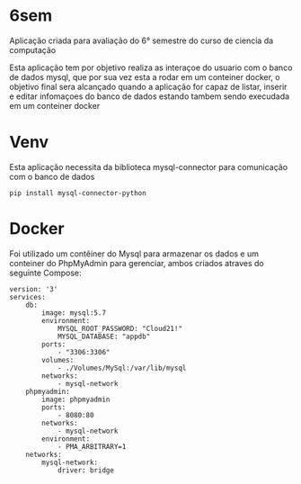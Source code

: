 # 6sem
Aplicação criada para avaliação do 6° semestre do curso de ciencia da computação 

Esta aplicação tem por objetivo realiza as interaçoe do usuario com o banco de dados mysql, que por sua vez esta a rodar em um conteiner docker, o objetivo final sera alcançado quando a aplicação for capaz de listar, inserir e editar infomaçoes do banco de dados estando tambem sendo execudada em um conteiner docker


# Venv
Esta aplicação necessita da biblioteca mysql-connector para comunicação com o banco de dados

    pip install mysql-connector-python
    
# Docker 
Foi utilizado um contêiner do Mysql para armazenar os dados e um conteiner do PhpMyAdmin para gerenciar, ambos criados atraves do seguinte Compose:

    version: '3'
    services:
        db:
            image: mysql:5.7
            environment:
                MYSQL_ROOT_PASSWORD: "Cloud21!"
                MYSQL_DATABASE: "appdb"
            ports:
                - "3306:3306"
            volumes:
                - ./Volumes/MySql:/var/lib/mysql
            networks:
                - mysql-network
        phpmyadmin:
            image: phpmyadmin
            ports:
                - 8080:80
            networks:
                - mysql-network
            environment:
                - PMA_ARBITRARY=1
        networks: 
            mysql-network:
                driver: bridge